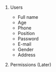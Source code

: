 1. Users
    - Full name
    - Age
    - Phone
    - Position
    - Password
    - E-mail
    - Gender
    - Address

2. Permissions (Later)
